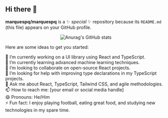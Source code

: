 ## Hi there 👋

**marquespq/marquespq** is a ✨ _special_ ✨ repository because its `README.md` (this file) appears on your GitHub profile.

<div align="center">
  <img src="https://github-readme-stats.vercel.app/api/top-langs/?username=marquespq&layout=pie" alt="Anurag's GitHub stats" />
</div>

Here are some ideas to get you started:

🔭 I’m currently working on a UI library using React and TypeScript.  
🌱 I’m currently learning advanced machine learning techniques.  
👯 I’m looking to collaborate on open-source React projects.  
🤔 I’m looking for help with improving type declarations in my TypeScript projects.  
💬 Ask me about React, TypeScript, Tailwind CSS, and agile methodologies.  
📫 How to reach me: [your email or social media handle]  
😄 Pronouns: He/Him  
⚡ Fun fact: I enjoy playing football, eating great food, and studying new technologies in my spare time.


